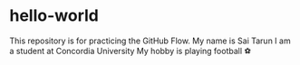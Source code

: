 # hello-world
This repository is for practicing the GitHub Flow.
My name is Sai Tarun 
I am a student at Concordia University
My hobby is playing football ⚽ 

